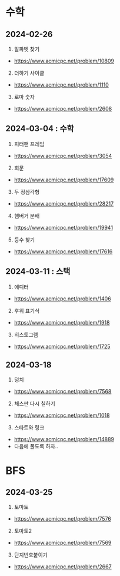 # 수학

## 2024-02-26
1. 알파벳 찾기
 - https://www.acmicpc.net/problem/10809
2. 더하기 사이클
 - https://www.acmicpc.net/problem/1110
3. 로마 숫자
 - https://www.acmicpc.net/problem/2608

## 2024-03-04 : 수학
1. 피터팬 프레임
 - https://www.acmicpc.net/problem/3054
2. 회문
 - https://www.acmicpc.net/problem/17609
3. 두 정삼각형
 - https://www.acmicpc.net/problem/28217
4. 햄버거 분배
 - https://www.acmicpc.net/problem/19941
5. 등수 찾기
 - https://www.acmicpc.net/problem/17616

## 2024-03-11 : 스택
1. 에디터
 - https://www.acmicpc.net/problem/1406
2. 후위 표기식
 - https://www.acmicpc.net/problem/1918
3. 히스토그램
 - https://www.acmicpc.net/problem/1725

## 2024-03-18
1. 덩치
 - https://www.acmicpc.net/problem/7568
2. 체스판 다시 칠하기
 - https://www.acmicpc.net/problem/1018
3. 스타트와 링크
 - https://www.acmicpc.net/problem/14889
 - 다음에 풀도록 하자..


# BFS

## 2024-03-25
1. 토마토
 - https://www.acmicpc.net/problem/7576
2. 토마토2
 - https://www.acmicpc.net/problem/7569
3. 단지번호붙이기
 - https://www.acmicpc.net/problem/2667
